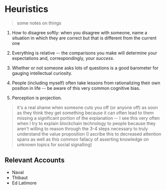 # Heuristics
> some notes on things

1. How to disagree softly: when you disagree with someone, name a situation in which they are correct but that is different from the current one

2. Everything is relative -- the comparisons you make will determine your expectations and, correspondingly, your *success*.

3. Whether or not someone asks lots of questions is a good barometer for gauging intellectual curiosity.

4. People (including myself) often take lessons from rationalizing their own position in life -- be aware of this very common cognitive bias.

5. Perception is projection.

> it's a real shame when someone cuts you off (or anyone off) as soon as they think they get something because it can often lead to them missing a significant portion of the explanation -- I see this very often when I try to explain blockchain technology to people because they aren't willing to reason through the 3-4 steps necessary to truly understand the value proposition (I ascribe this to decreased attention spans as well as this common fallacy of asserting knowledge on unknown topics for social signalling)

## Relevant Accounts
* Naval
* Thibaut
* Ed Latimore